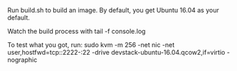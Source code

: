 Run build.sh to build an image. By default, you get Ubuntu 16.04 as your default.

Watch the build process with
    tail -f console.log

To test what you got, run:
    sudo kvm -m 256 -net nic -net user,hostfwd=tcp::2222-:22 -drive devstack-ubuntu-16.04.qcow2,if=virtio -nographic
